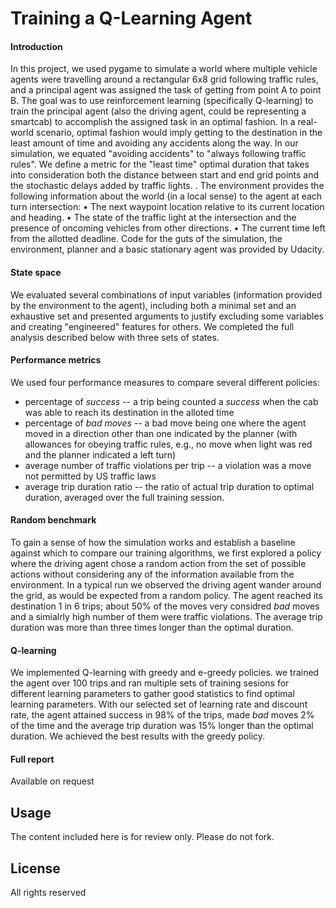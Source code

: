 # Training a Q-Learning Agent

#### Introduction

In this project, we used pygame to simulate a world where multiple vehicle agents were travelling around a rectangular 6x8 grid following traffic rules, and a principal agent was assigned the task of getting from point A to point B. The goal was to use reinforcement learning (specifically Q-learning) to train the principal agent (also the driving agent, could be representing a smartcab) to accomplish the assigned task in an optimal fashion. In a real-world scenario, optimal fashion would imply getting to the destination in the least amount of time and avoiding any accidents along the way. In our simulation, we equated "avoiding accidents" to "always following traffic rules". We define a metric for the "least time" optimal duration that takes into consideration both the distance between start and end grid points and the stochastic delays added by traffic lights. 
.
The environment provides the following information about the world (in a local sense) to the agent at each turn intersection:
•	The next waypoint location relative to its current location and heading.
•	The state of the traffic light at the intersection and the presence of oncoming vehicles from other directions.
•	The current time left from the allotted deadline.
Code for the guts of the simulation, the environment, planner and a basic stationary agent was provided by Udacity. 

#### State space
We evaluated several combinations of input variables (information provided by the environment to the agent), including both a minimal set and an exhaustive set and presented arguments to justify excluding some variables and creating "engineered" features for others. We completed the full analysis described below with three sets of states.

#### Performance metrics
We used four performance measures to compare several different policies:
- percentage of _success_ -- a trip being counted a _success_ when the cab was able to reach its destination in the alloted time
- percentage of _bad moves_ -- a bad move being one where the agent moved in a direction other than one indicated by the planner (with allowances for obeying traffic rules, e.g., no move when light was red and the planner indicated a left turn)
- average number of traffic violations per trip -- a violation was a move not permitted by US traffic laws
- average trip duration ratio -- the ratio of actual trip duration to optimal duration, averaged over the full training session.


#### Random benchmark
To gain a sense of how the simulation works and establish a baseline against which to compare our training algorithms, we first explored a policy where the driving agent chose a random action from the set of possible actions without considering any of the information available from the environment. In a typical run we observed the driving agent wander around the grid,  as would be expected from a random policy. The agent reached its destination 1 in 6 trips; about 50% of the moves very considred _bad_ moves and a simialrly high number of them were traffic violations. The average trip duration was more than three times longer than the optimal duration.

#### Q-learning
We implemented Q-learning with greedy and e-greedy policies. we trained the agent over 100 trips and ran multiple sets of training sesions for different learning parameters to gather good statistics to find optimal learning parameters. With our selected set of learning rate and discount rate, the agent attained success in 98% of the trips, made _bad_ moves 2% of the time and the average trip duration was 15% longer than the optimal duration. We achieved the best results with the greedy policy.

#### Full report

Available on request

## Usage ##
 
The content included here is for review only. Please do not fork.

## License ##
All rights reserved